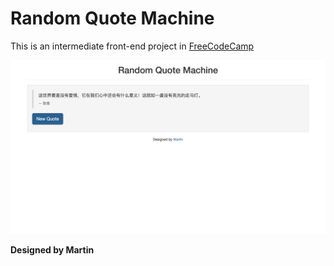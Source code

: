 # Random Quote Machine

This is an intermediate front-end project in [FreeCodeCamp](https://www.freecodecamp.com)

![ScreenShoots](screenshoots.png)

**Designed by Martin**
